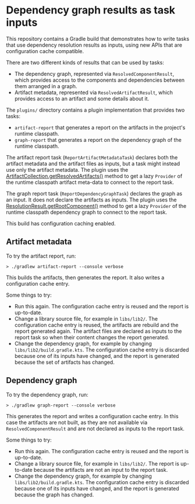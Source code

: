 # Dependency graph results as task inputs

This repository contains a Gradle build that demonstrates how to write tasks that use dependency resolution results as
inputs, using new APIs that are configuration cache compatible.

There are two different kinds of results that can be used by tasks:

- The dependency graph, represented via `ResolvedComponentResult`, which provides access to the components and dependencies between them arranged in a graph.
- Artifact metadata, represented via `ResolvedArtifactResult`, which provides access to an artifact and some details about it.

The `plugins/` directory contains a plugin implementation that provides two tasks:

- `artifact-report` that generates a report on the artifacts in the project's runtime classpath.
- `graph-report` that generates a report on the dependency graph of the runtime classpath.

The artifact report task (`ReportArtifactMetadataTask`) declares both the artifact metadata and the artifact files as inputs,
but a task might instead use only the artifact metadata. The plugin uses the [ArtifactCollection.getResolvedArtifacts()](https://docs.gradle.org/nightly/javadoc/org/gradle/api/artifacts/ArtifactCollection.html#getResolvedArtifacts--) method to get a lazy `Provider` of the runtime classpath artifact meta-data to connect to the report task.

The graph report task (`ReportDependencyGraphTask`) declares the graph as an input. It does not declare the artifacts
as inputs. The plugin uses the [ResolutionResult.getRootComponent()](https://docs.gradle.org/nightly/javadoc/org/gradle/api/artifacts/result/ResolutionResult.html#getRootComponent--)
method to get a lazy `Provider` of the runtime classpath dependency graph to connect to the report task. 

This build has configuration caching enabled.

## Artifact metadata

To try the artifact report, run:

`> ./gradlew artifact-report --console verbose`

This builds the artifacts, then generates the report. It also writes a configuration cache entry.

Some things to try:

- Run this again. The configuration cache entry is reused and the report is up-to-date.
- Change a library source file, for example in `libs/lib2/`. The configuration cache entry is reused, the artifacts are rebuild and the report generated again. The artifact files are declared as inputs to the report task so when their content changes the report generated. 
- Change the dependency graph, for example by changing `libs/lib2/build.gradle.kts`. The configuration cache entry is discarded because one of its inputs have changed, and the report is generated because the set of artifacts has changed.

## Dependency graph

To try the dependency graph, run:

`> ./gradlew graph-report --console verbose`

This generates the report and writes a configuration cache entry. In this case the artifacts are not built, as they are
not available via `ResolvedComponentResult` and are not declared as inputs to the report task.

Some things to try:

- Run this again. The configuration cache entry is reused and the report is up-to-date.
- Change a library source file, for example in `libs/lib2/`. The report is up-to-date because the artifacts are not an input to the report task. 
- Change the dependency graph, for example by changing `libs/lib2/build.gradle.kts`. The configuration cache entry is discarded because one of its inputs have changed, and the report is generated because the graph has changed.

